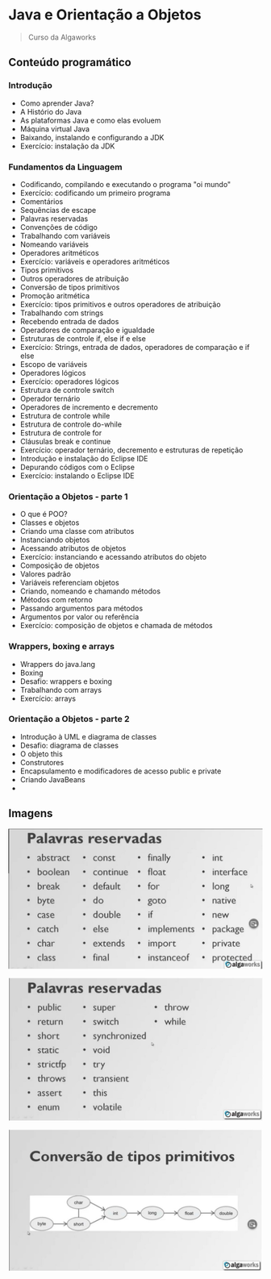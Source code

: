 # Java e Orientação a Objetos

> Curso da Algaworks

## Conteúdo programático

### Introdução

- Como aprender Java?
- A Histório do Java
- As plataformas Java e como elas evoluem
- Máquina virtual Java
- Baixando, instalando e configurando a JDK
- Exercício: instalação da JDK

### Fundamentos da Linguagem

- Codificando, compilando e executando o programa "oi mundo"
- Exercício: codificando um primeiro programa
- Comentários
- Sequências de escape
- Palavras reservadas
- Convenções de código
- Trabalhando com variáveis
- Nomeando variáveis
- Operadores aritméticos
- Exercício: variáveis e operadores aritméticos
- Tipos primitivos
- Outros operadores de atribuição
- Conversão de tipos primitivos
- Promoção aritmética
- Exercício: tipos primitivos e outros operadores de atribuição
- Trabalhando com strings
- Recebendo entrada de dados
- Operadores de comparação e igualdade
- Estruturas de controle if, else if e else
- Exercício: Strings, entrada de dados, operadores de comparação e if else
- Escopo de variáveis
- Operadores lógicos
- Exercício: operadores lógicos
- Estrutura de controle switch
- Operador ternário
- Operadores de incremento e decremento
- Estrutura de controle while
- Estrutura de controle do-while
- Estrutura de controle for
- Cláusulas break e continue
- Exercício: operador ternário, decremento e estruturas de repetição
- Introdução e instalação do Eclipse IDE
- Depurando códigos com o Eclipse
- Exercício: instalando o Eclipse IDE

### Orientação a Objetos - parte 1

- O que é POO?
- Classes e objetos
- Criando uma classe com atributos
- Instanciando objetos
- Acessando atributos de objetos
- Exercício: instanciando e acessando atributos do objeto
- Composição de objetos
- Valores padrão
- Variáveis referenciam objetos
- Criando, nomeando e chamando métodos
- Métodos com retorno
- Passando argumentos para métodos
- Argumentos por valor ou referência
- Exercício: composição de objetos e chamada de métodos

### Wrappers, boxing e arrays

- Wrappers do java.lang
- Boxing
- Desafio: wrappers e boxing
- Trabalhando com arrays
- Exercício: arrays

### Orientação a Objetos - parte 2

- Introdução à UML e diagrama de classes
- Desafio: diagrama de classes
- O objeto this
- Construtores
- Encapsulamento e modificadores de acesso public e private
- Criando JavaBeans
- 

## Imagens

![Palavras Reservadas parte 1](/FundamentosDaLinguagem/palavras-reservadas-1.jpg)

![Palavras Reservadas parte 2](/FundamentosDaLinguagem/palavras-reservadas-2.jpg)

![Conversao de Tipos Primitivos](/FundamentosDaLinguagem/conversao-de-tipos-primitivos.jpg)

